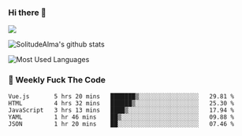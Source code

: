 ### Hi there 👋

<p>
  <a href="https://count.getloli.com/"><img src="https://count.getloli.com/get/@:solitudealma"></a>
</p>

![SolitudeAlma's github stats](https://github-readme-stats.vercel.app/api?username=solitudealma&show_icons=true&theme=radical)

![Most Used Languages](https://github-readme-stats.vercel.app/api/top-langs/?username=solitudealma&layout=compact&hide_border=true&theme=dark)
<!-- ![visitors](https://visitor-badge.glitch.me/badge?page_id=solitudealma.solitudealma.id) -->


### :dart: Weekly Fuck The Code

<!--START_SECTION:waka-->
```text
Vue.js       5 hrs 20 mins   ███████▒░░░░░░░░░░░░░░░░░   29.81 % 
HTML         4 hrs 32 mins   ██████▒░░░░░░░░░░░░░░░░░░   25.30 % 
JavaScript   3 hrs 13 mins   ████▒░░░░░░░░░░░░░░░░░░░░   17.94 % 
YAML         1 hr 46 mins    ██▒░░░░░░░░░░░░░░░░░░░░░░   09.88 % 
JSON         1 hr 20 mins    ██░░░░░░░░░░░░░░░░░░░░░░░   07.46 % 
```
<!--END_SECTION:waka-->
